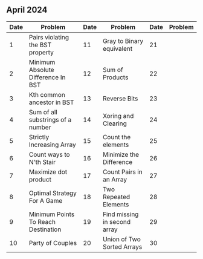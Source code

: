 ## April 2024

| Date | Problem                             | Date | Problem                      | Date | Problem |
| ---- | ----------------------------------- | ---- | ---------------------------- | ---- | ------- |
| 1    | Pairs violating the BST property    | 11   | Gray to Binary equivalent    | 21   |         |
| 2    | Minimum Absolute Difference In BST  | 12   | Sum of Products              | 22   |         |
| 3    | Kth common ancestor in BST          | 13   | Reverse Bits                 | 23   |         |
| 4    | Sum of all substrings of a number   | 14   | Xoring and Clearing          | 24   |         |
| 5    | Strictly Increasing Array           | 15   | Count the elements           | 25   |         |
| 6    | Count ways to N'th Stair            | 16   | Minimize the Difference      | 26   |         |
| 7    | Maximize dot product                | 17   | Count Pairs in an Array      | 27   |         |
| 8    | Optimal Strategy For A Game         | 18   | Two Repeated Elements        | 28   |         |
| 9    | Minimum Points To Reach Destination | 19   | Find missing in second array | 29   |         |
| 10   | Party of Couples                    | 20   | Union of Two Sorted Arrays   | 30   |         |
